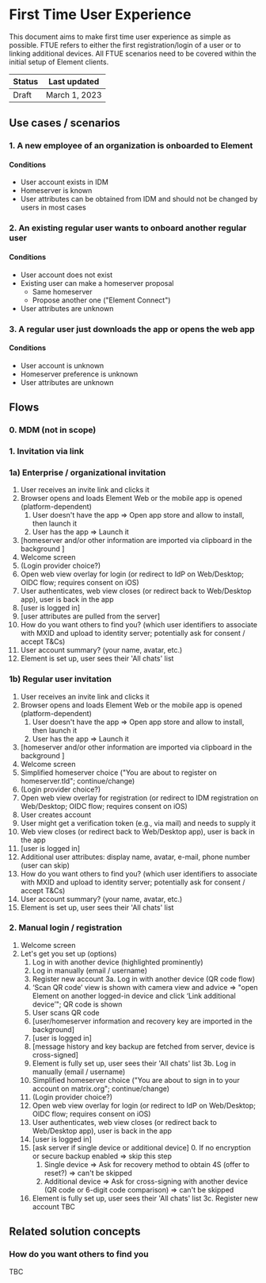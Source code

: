 # First Time User Experience

This document aims to make first time user experience as simple as possible. FTUE refers to either the first registration/login of a user or to linking additional devices. All FTUE scenarios need to be covered within the initial setup of Element clients.

| Status | Last updated |
|--|--|
| Draft | March 1, 2023 |

## Use cases / scenarios

### 1. A new employee of an organization is onboarded to Element

#### Conditions
- User account exists in IDM
- Homeserver is known
- User attributes can be obtained from IDM and should not be changed by users in most cases

### 2. An existing regular user wants to onboard another regular user

#### Conditions
- User account does not exist
- Existing user can make a homeserver proposal
	- Same homeserver
	- Propose another one ("Element Connect")
- User attributes are unknown

### 3. A regular user just downloads the app or opens the web app

#### Conditions
- User account is unknown
- Homeserver preference is unknown
- User attributes are unknown

## Flows

### 0. MDM (not in scope)

### 1. Invitation via link

### 1a) Enterprise / organizational invitation

1. User receives an invite link and clicks it
2. Browser opens and loads Element Web or the mobile app is opened (platform-dependent)
	1. User doesn't have the app => Open app store and allow to install, then launch it
	2. User has the app => Launch it
3. [homeserver and/or other information are imported via clipboard in the background ]
4. Welcome screen
5. (Login provider choice?)
6. Open web view overlay for login (or redirect to IdP on Web/Desktop; OIDC flow; requires consent on iOS)
7. User authenticates, web view closes (or redirect back to Web/Desktop app), user is back in the app
8. [user is logged in]
9. [user attributes are pulled from the server]
10. How do you want others to find you? (which user identifiers to associate with MXID and upload to identity server; potentially ask for consent / accept T&Cs)
11. User account summary? (your name, avatar, etc.)
12. Element is set up, user sees their 'All chats' list 


### 1b) Regular user invitation

1. User receives an invite link and clicks it
2. Browser opens and loads Element Web or the mobile app is opened (platform-dependent)
	1. User doesn't have the app => Open app store and allow to install, then launch it
	2. User has the app => Launch it
3. [homeserver and/or other information are imported via clipboard in the background ]
4. Welcome screen
5. Simplified homeserver choice ("You are about to register on homeserver.tld"; continue/change)
6. (Login provider choice?)
7. Open web view overlay for registration (or redirect to IDM registration on Web/Desktop; OIDC flow; requires consent on iOS)
8. User creates account
9. User might get a verification token (e.g., via mail) and needs to supply it
10. Web view closes (or redirect back to Web/Desktop app), user is back in the app
11. [user is logged in]
12. Additional user attributes: display name, avatar, e-mail, phone number (user can skip)
13. How do you want others to find you? (which user identifiers to associate with MXID and upload to identity server; potentially ask for consent / accept T&Cs)
14. User account summary? (your name, avatar, etc.)
15. Element is set up, user sees their 'All chats' list 

### 2. Manual login / registration

1.  Welcome screen
2.  Let's get you set up (options)
	1.  Log in with another device (highlighted prominently)
	2.  Log in manually (email / username)
	3.  Register new account
3a.  Log in with another device (QR code flow)
	1.  ‘Scan QR code’ view is shown with camera view and advice => "open Element on another logged-in device and click ‘Link additional device’"; QR code is shown
	2.  User scans QR code
	3.  [user/homeserver information and recovery key are imported in the background]
	4.  [user is logged in]
	5.  [message history and key backup are fetched from server, device is cross-signed]
	6.  Element is fully set up, user sees their 'All chats' list
3b. Log in manually (email / username)
	1. Simplified homeserver choice ("You are about to sign in to your account on matrix.org"; continue/change)
	2. (Login provider choice?)
	3. Open web view overlay for login (or redirect to IdP on Web/Desktop; OIDC flow; requires consent on iOS)
	4. User authenticates, web view closes (or redirect back to Web/Desktop app), user is back in the app
	5. [user is logged in]
	6. [ask server if single device or additional device]
		0. If no encryption or secure backup enabled => skip this step
		1. Single device => Ask for recovery method to obtain 4S (offer to reset?) => can't be skipped
		2. Additional device => Ask for cross-signing with another device (QR code or 6-digit code comparison) => can't be skipped
	7. Element is fully set up, user sees their 'All chats' list
3c. Register new account
	TBC

## Related solution concepts

### How do you want others to find you

TBC

